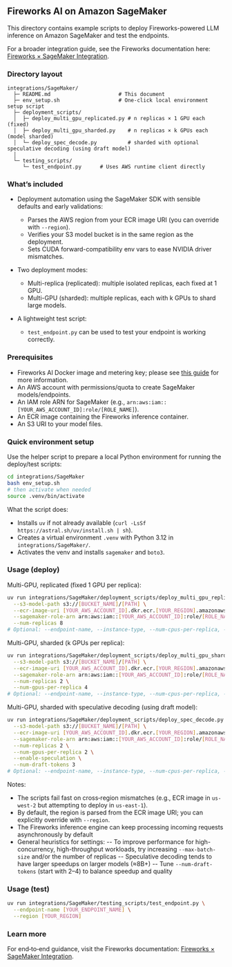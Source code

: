 ## Fireworks AI on Amazon SageMaker

This directory contains example scripts to deploy Fireworks-powered LLM inference on Amazon SageMaker and test the endpoints.

For a broader integration guide, see the Fireworks documentation here: [Fireworks × SageMaker Integration](https://fireworks.ai/docs/ecosystem/integrations/sagemaker).

### Directory layout

```text
integrations/SageMaker/
  ├─ README.md                      # This document
  ├─ env_setup.sh                   # One-click local environment setup script
  ├─ deployment_scripts/
  │  ├─ deploy_multi_gpu_replicated.py # n replicas × 1 GPU each (fixed)
  │  ├─ deploy_multi_gpu_sharded.py    # n replicas × k GPUs each (model sharded)
  │  └─ deploy_spec_decode.py          # sharded with optional speculative decoding (using draft model)
  │
  └─ testing_scripts/
     └─ test_endpoint.py      # Uses AWS runtime client directly
```

### What’s included

- Deployment automation using the SageMaker SDK with sensible defaults and early validations:
  - Parses the AWS region from your ECR image URI (you can override with `--region`).
  - Verifies your S3 model bucket is in the same region as the deployment.
  - Sets CUDA forward-compatibility env vars to ease NVIDIA driver mismatches.

- Two deployment modes:
  - Multi-replica (replicated): multiple isolated replicas, each fixed at 1 GPU.
  - Multi-GPU (sharded): multiple replicas, each with k GPUs to shard large models.

- A lightweight test script:
  - `test_endpoint.py` can be used to test your endpoint is working correctly.

### Prerequisites

- Fireworks AI Docker image and metering key; please see [this guide](https://fireworks.ai/docs/ecosystem/integrations/sagemaker) for more information.
- An AWS account with permissions/quota to create SageMaker models/endpoints.
- An IAM role ARN for SageMaker (e.g., `arn:aws:iam::[YOUR_AWS_ACCOUNT_ID]:role/[ROLE_NAME]`).
- An ECR image containing the Fireworks inference container.
- An S3 URI to your model files.

### Quick environment setup

Use the helper script to prepare a local Python environment for running the deploy/test scripts:

```bash
cd integrations/SageMaker
bash env_setup.sh
# then activate when needed
source .venv/bin/activate
```

What the script does:
- Installs `uv` if not already available (`curl -LsSf https://astral.sh/uv/install.sh | sh`).
- Creates a virtual environment `.venv` with Python 3.12 in `integrations/SageMaker/`.
- Activates the venv and installs `sagemaker` and `boto3`.

### Usage (deploy)

Multi-GPU, replicated (fixed 1 GPU per replica):

```bash
uv run integrations/SageMaker/deployment_scripts/deploy_multi_gpu_replicated.py \
  --s3-model-path s3://[BUCKET_NAME]/[PATH] \
  --ecr-image-uri [YOUR_AWS_ACCOUNT_ID].dkr.ecr.[YOUR_REGION].amazonaws.com/[IMAGE]:[TAG] \
  --sagemaker-role-arn arn:aws:iam::[YOUR_AWS_ACCOUNT_ID]:role/[ROLE_NAME] \
  --num-replicas 8
# Optional: --endpoint-name, --instance-type, --num-cpus-per-replica, --memory-per-replica, --max-batch-size, --region
```

Multi-GPU, sharded (k GPUs per replica):

```bash
uv run integrations/SageMaker/deployment_scripts/deploy_multi_gpu_sharded.py \
  --s3-model-path s3://[BUCKET_NAME]/[PATH] \
  --ecr-image-uri [YOUR_AWS_ACCOUNT_ID].dkr.ecr.[YOUR_REGION].amazonaws.com/[IMAGE]:[TAG] \
  --sagemaker-role-arn arn:aws:iam::[YOUR_AWS_ACCOUNT_ID]:role/[ROLE_NAME] \
  --num-replicas 2 \
  --num-gpus-per-replica 4
# Optional: --endpoint-name, --instance-type, --num-cpus-per-replica, --memory-per-replica, --max-batch-size, --region
```

Multi-GPU, sharded with speculative decoding (using draft model):

```bash
uv run integrations/SageMaker/deployment_scripts/deploy_spec_decode.py \
  --s3-model-path s3://[BUCKET_NAME]/[PATH] \
  --ecr-image-uri [YOUR_AWS_ACCOUNT_ID].dkr.ecr.[YOUR_REGION].amazonaws.com/[IMAGE]:[TAG] \
  --sagemaker-role-arn arn:aws:iam::[YOUR_AWS_ACCOUNT_ID]:role/[ROLE_NAME] \
  --num-replicas 2 \
  --num-gpus-per-replica 2 \
  --enable-speculation \
  --num-draft-tokens 3
# Optional: --endpoint-name, --instance-type, --num-cpus-per-replica, --memory-per-replica, --max-batch-size, --region, --draft-local-path
```

Notes:
- The scripts fail fast on cross‑region mismatches (e.g., ECR image in `us-west-2` but attempting to deploy in `us-east-1`).
- By default, the region is parsed from the ECR image URI; you can explicitly override with `--region`.
- The Fireworks inference engine can keep processing incoming requests asynchronously by default
- General heuristics for settings:
-- To improve performance for high-concurrency, high-throughput workloads, try increasing `--max-batch-size` and/or the number of replicas
-- Speculative decoding tends to have larger speedups on larger models (≈8B+)
-- Tune `--num-draft-tokens` (start with 2–4) to balance speedup and quality

### Usage (test)

```bash
uv run integrations/SageMaker/testing_scripts/test_endpoint.py \
  --endpoint-name [YOUR_ENDPOINT_NAME] \
  --region [YOUR_REGION]
```

### Learn more

For end‑to‑end guidance, visit the Fireworks documentation: [Fireworks × SageMaker Integration](https://fireworks.ai/docs/ecosystem/integrations/sagemaker).


